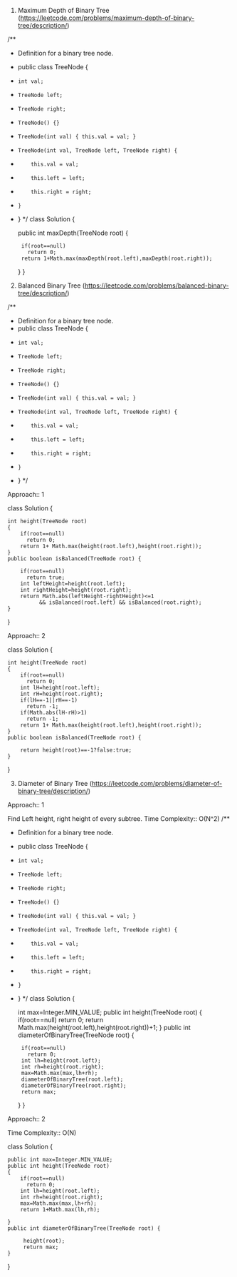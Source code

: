 1. Maximum Depth of Binary Tree (https://leetcode.com/problems/maximum-depth-of-binary-tree/description/)

/**
 * Definition for a binary tree node.
 * public class TreeNode {
 *     int val;
 *     TreeNode left;
 *     TreeNode right;
 *     TreeNode() {}
 *     TreeNode(int val) { this.val = val; }
 *     TreeNode(int val, TreeNode left, TreeNode right) {
 *         this.val = val;
 *         this.left = left;
 *         this.right = right;
 *     }
 * }
 */
class Solution {

    public int maxDepth(TreeNode root) {

        if(root==null)
          return 0;
        return 1+Math.max(maxDepth(root.left),maxDepth(root.right));
        
    }
}



2. Balanced Binary Tree (https://leetcode.com/problems/balanced-binary-tree/description/)


/**
 * Definition for a binary tree node.
 * public class TreeNode {
 *     int val;
 *     TreeNode left;
 *     TreeNode right;
 *     TreeNode() {}
 *     TreeNode(int val) { this.val = val; }
 *     TreeNode(int val, TreeNode left, TreeNode right) {
 *         this.val = val;
 *         this.left = left;
 *         this.right = right;
 *     }
 * }
 */

Approach:: 1

class Solution {

    int height(TreeNode root)
    {
        if(root==null)
          return 0;
        return 1+ Math.max(height(root.left),height(root.right));
    }
    public boolean isBalanced(TreeNode root) {

        if(root==null)
          return true;
        int leftHeight=height(root.left);
        int rightHeight=height(root.right);
        return Math.abs(leftHeight-rightHeight)<=1
              && isBalanced(root.left) && isBalanced(root.right);
    }
}



Approach:: 2

class Solution {

    int height(TreeNode root)
    {
        if(root==null)
          return 0;
        int lH=height(root.left);
        int rH=height(root.right);
        if(lH==-1||rH==-1)
          return -1;
        if(Math.abs(lH-rH)>1) 
          return -1;
        return 1+ Math.max(height(root.left),height(root.right));
    }
    public boolean isBalanced(TreeNode root) {
        
        return height(root)==-1?false:true;
    }
}



3. Diameter of Binary Tree (https://leetcode.com/problems/diameter-of-binary-tree/description/)



Approach:: 1

Find Left height, right height of every subtree.
Time Complexity:: O(N^2)
/**
 * Definition for a binary tree node.
 * public class TreeNode {
 *     int val;
 *     TreeNode left;
 *     TreeNode right;
 *     TreeNode() {}
 *     TreeNode(int val) { this.val = val; }
 *     TreeNode(int val, TreeNode left, TreeNode right) {
 *         this.val = val;
 *         this.left = left;
 *         this.right = right;
 *     }
 * }
 */
class Solution {

    int max=Integer.MIN_VALUE;
    public int height(TreeNode root)
    {
        if(root==null)
          return 0;
        return Math.max(height(root.left),height(root.right))+1;
    }
    public int diameterOfBinaryTree(TreeNode root) {

        if(root==null)
          return 0;
        int lh=height(root.left);
        int rh=height(root.right);
        max=Math.max(max,lh+rh);
        diameterOfBinaryTree(root.left);
        diameterOfBinaryTree(root.right);
        return max;
        
    }
}

Approach:: 2

Time Complexity:: O(N)

class Solution {

    public int max=Integer.MIN_VALUE;
    public int height(TreeNode root)
    {
        if(root==null)
          return 0;
        int lh=height(root.left);
        int rh=height(root.right);
        max=Math.max(max,lh+rh);
        return 1+Math.max(lh,rh);
        
    }
    public int diameterOfBinaryTree(TreeNode root) {
        
         height(root);
         return max;
    }
}